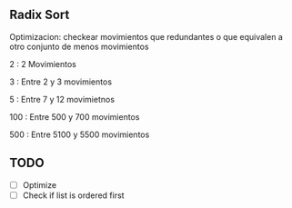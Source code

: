 Radix Sort
--------------------

Optimizacion:
	checkear movimientos que redundantes o que equivalen a otro conjunto
	de menos movimientos

2	: 2 Movimientos

3	: Entre 2 y 3 movimientos

5	: Entre 7 y 12 movimietnos

100	: Entre 500 y 700 movimientos

500	: Entre 5100 y 5500 movimientos


TODO
-----

- [ ] Optimize
- [ ] Check if list is ordered first
